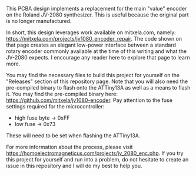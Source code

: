 This PCBA design implements a replacement for the main "value" encoder on the Roland JV-2080 synthesizer. This is useful because the original part is no longer manufactured.

In short, this design leverages work available on mitxela.com, namely: https://mitxela.com/projects/jv1080_encoder_repair. The code shown on that page creates an elegant low-power interface between a standard rotary encoder commonly available at the time of this writing and what the JV-2080 expects. I encourage any reader here to explore that page to learn more.

You may find the necessary files to build this project for yourself on the "Releases" section of this repository page. Note that you will also need the pre-compiled binary to flash onto the ATTiny13A as well as a means to flash it. You may find the pre-compiled binary here: https://github.com/mitxela/jv1080-encoder. Pay attention to the fuse settings required for the microcontroller: 
  - high fuse byte -> 0xFF 
  - low fuse -> 0x73

These will need to be set when flashing the ATTiny13A.

For more information about the process, please visit https://homoelectromagneticus.com/projects/jv_2080_enc.php. If you try this project for yourself and run into a problem, do not hesitate to create an issue in this repository and I will do my best to help you.
